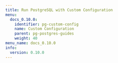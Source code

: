 ```yaml
---
title: Run PostgreSQL with Custom Configuration
menu:
  docs_0.10.0:
    identifier: pg-custom-config
    name: Custom Configuration
    parent: pg-postgres-guides
    weight: 40
menu_name: docs_0.10.0
info:
  version: 0.10.0
---
```


